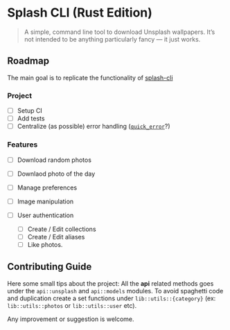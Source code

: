 # Splash CLI (Rust Edition)
>  A simple, command line tool to download Unsplash wallpapers. It’s not intended to be anything particularly fancy — it just works. 

## Roadmap
The main goal is to replicate the functionality of [splash-cli][splash-cli]

### Project
- [ ] Setup CI
- [ ] Add tests
- [ ] Centralize (as possible) error handling ([`quick_error`][quick-error]?)

### Features
- [ ] Download random photos
- [ ] Downlaod photo of the day
- [ ] Manage preferences
- [ ] Image manipulation

- [ ] User authentication
  - [ ] Create / Edit collections
  - [ ] Create / Edit aliases
  - [ ] Like photos.

## Contributing Guide
Here some small tips about the project: 
All the **api** related methods goes under the `api::unsplash` and `api::models` modules.
To avoid spaghetti code and duplication create a set functions under `lib::utils::{category}` (ex: `lib::utils::photos` or `lib::utils::user` etc).

Any improvement or suggestion is welcome.


[splash-cli]: https://github.com/splash-cli/splash-cli
[quick-error]: https://github.com/tailhook/quick-error

